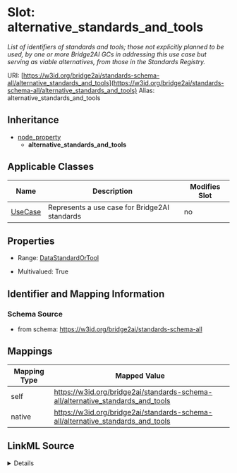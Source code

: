 

# Slot: alternative_standards_and_tools 


_List of identifiers of standards and tools; those not explicitly planned to be used, by one or more Bridge2AI GCs in addressing this use case but serving as viable alternatives, from those in the Standards Registry._





URI: [https://w3id.org/bridge2ai/standards-schema-all/alternative_standards_and_tools](https://w3id.org/bridge2ai/standards-schema-all/alternative_standards_and_tools)
Alias: alternative_standards_and_tools


## Inheritance

* [node_property](node_property.md)
    * **alternative_standards_and_tools**






## Applicable Classes

| Name | Description | Modifies Slot |
| --- | --- | --- |
| [UseCase](UseCase.md) | Represents a use case for Bridge2AI standards |  no  |







## Properties

* Range: [DataStandardOrTool](DataStandardOrTool.md)

* Multivalued: True





## Identifier and Mapping Information







### Schema Source


* from schema: https://w3id.org/bridge2ai/standards-schema-all




## Mappings

| Mapping Type | Mapped Value |
| ---  | ---  |
| self | https://w3id.org/bridge2ai/standards-schema-all/alternative_standards_and_tools |
| native | https://w3id.org/bridge2ai/standards-schema-all/alternative_standards_and_tools |




## LinkML Source

<details>
```yaml
name: alternative_standards_and_tools
description: List of identifiers of standards and tools; those not explicitly planned
  to be used, by one or more Bridge2AI GCs in addressing this use case but serving
  as viable alternatives, from those in the Standards Registry.
from_schema: https://w3id.org/bridge2ai/standards-schema-all
rank: 1000
is_a: node_property
domain: NamedThing
alias: alternative_standards_and_tools
domain_of:
- UseCase
range: DataStandardOrTool
multivalued: true

```
</details>